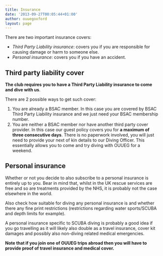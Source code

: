 ```yaml
---
title: Insurance
date: '2013-09-27T00:05:44+01:00'
author: ouuegoxford
layout: page
---
```


There are two important insurance covers:

- *Third Party Liability insurance*: covers you if you are responsible for causing damage or harm to someone else.
- *Personal insurance*: covers you if you have an accident.

## Third party liability cover

**The club requires you to have a Third Party Liability insurance to come and dive with us**.

There are 2 possible ways to get such cover:

1. You are already a BSAC member. In this case you are covered by BSAC Third Party Liability insurance and we just need your BSAC membership number.
2. You are neither a BSAC member nor have another third party cover provider. In this case our guest policy covers you for **a maximum of three consecutive days**. There is no paperwork involved, you will just need to provide your next of kin details to our Diving Officer. This essentially allows you to come and try diving with OUUEG for a weekend.

## Personal insurance

Whether or not you decide to also subscribe to a personal insurance is entirely up to you. Bear in mind that, whilst in the UK rescue services are free and so are treatments provided by the NHS, it is probably not the case elsewhere in the world.

Also check how suitable for diving any personal insurance is and whether there any fine print restrictions (restrictions regarding water sports/SCUBA and depth limits for example).

A personal insurance specific to SCUBA diving is probably a good idea if you go travelling as it will likely also double as a travel insurance, cover kit damages and possibly also non-diving related medical emergencies.

**Note that if you join one of OUUEG trips abroad then you will have to provide proof of travel insurance and medical cover.**
